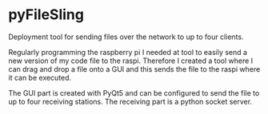 # pyFileSling
Deployment tool for sending files over the network to up to four clients.

Regularly programming the raspberry pi I needed at tool to easily send a new version of my code file to the raspi. Therefore I created a tool where I can drag and drop a file onto a GUI and this sends the file to the raspi where it can be executed. 

The GUI part is created with PyQt5 and can be configured to send the file to up to four receiving stations. 
The receiving part is a python socket server.   
